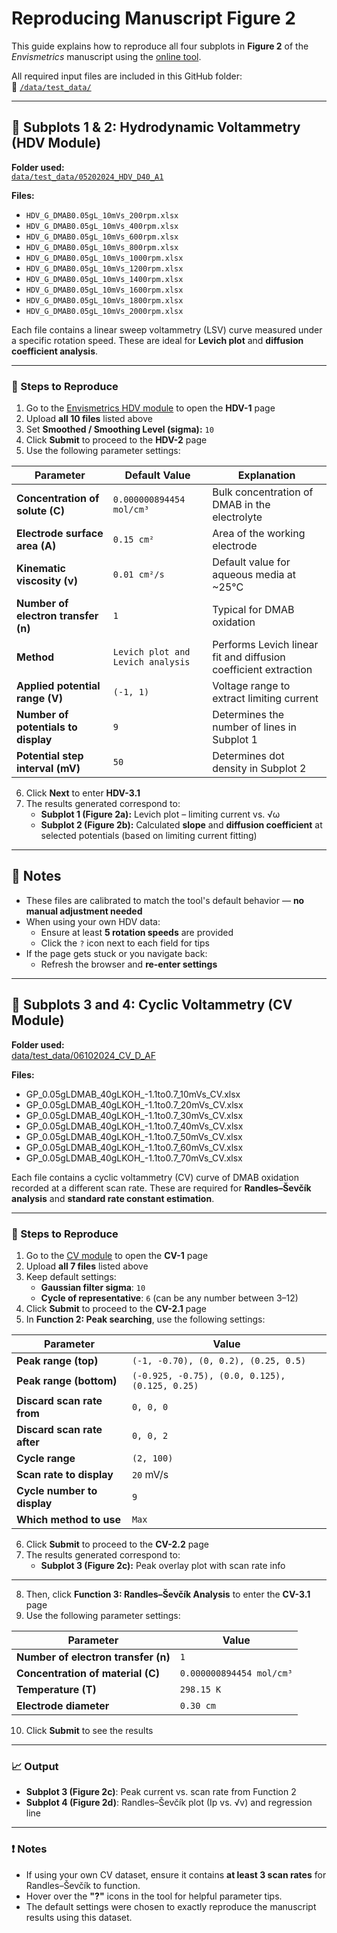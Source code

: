 # Reproducing Manuscript Figure 2

This guide explains how to reproduce all four subplots in **Figure 2** of the *Envismetrics* manuscript using the [online tool](https://envismetrics.streamlit.app/).

All required input files are included in this GitHub folder:  
🔗 [`/data/test_data/`](https://github.com/Woffee/Envismetrics/tree/main/data/test_data)

---
## 🧪 Subplots 1 & 2: Hydrodynamic Voltammetry (HDV Module)

**Folder used:**  
[`data/test_data/05202024_HDV_D40_A1`](https://github.com/Woffee/Envismetrics/tree/main/data/test_data/05202024_HDV_D40_A1)

**Files:**  
- `HDV_G_DMAB0.05gL_10mVs_200rpm.xlsx`  
- `HDV_G_DMAB0.05gL_10mVs_400rpm.xlsx`  
- `HDV_G_DMAB0.05gL_10mVs_600rpm.xlsx`  
- `HDV_G_DMAB0.05gL_10mVs_800rpm.xlsx`  
- `HDV_G_DMAB0.05gL_10mVs_1000rpm.xlsx`  
- `HDV_G_DMAB0.05gL_10mVs_1200rpm.xlsx`  
- `HDV_G_DMAB0.05gL_10mVs_1400rpm.xlsx`  
- `HDV_G_DMAB0.05gL_10mVs_1600rpm.xlsx`  
- `HDV_G_DMAB0.05gL_10mVs_1800rpm.xlsx`  
- `HDV_G_DMAB0.05gL_10mVs_2000rpm.xlsx`

Each file contains a linear sweep voltammetry (LSV) curve measured under a specific rotation speed. These are ideal for **Levich plot** and **diffusion coefficient analysis**.

---

### 🔧 Steps to Reproduce

1. Go to the [Envismetrics HDV module](http://34.162.1.1:8080/hyd_elec) to open the **HDV-1** page  
2. Upload **all 10 files** listed above  
3. Set **Smoothed / Smoothing Level (sigma):** `10`  
4. Click **Submit** to proceed to the **HDV-2** page  
5. Use the following parameter settings:

| Parameter                           | Default Value                     | Explanation                                                                              |
|-------------------------------------|-----------------------------------|------------------------------------------------------------------------------------------|
| **Concentration of solute (C)**     | `0.000000894454 mol/cm³`          | Bulk concentration of DMAB in the electrolyte                                            |
| **Electrode surface area (A)**      | `0.15 cm²`                         | Area of the working electrode                                                            |
| **Kinematic viscosity (ν)**         | `0.01 cm²/s`                       | Default value for aqueous media at ~25°C                                                 |
| **Number of electron transfer (n)** | `1`                                | Typical for DMAB oxidation                                                               |
| **Method**                          | `Levich plot and Levich analysis` | Performs Levich linear fit and diffusion coefficient extraction                          |
| **Applied potential range (V)**     | `(-1, 1)`                          | Voltage range to extract limiting current                                                |
| **Number of potentials to display** | `9`                                | Determines the number of lines in Subplot 1                                              |
| **Potential step interval (mV)**    | `50`                               | Determines dot density in Subplot 2                                                      |

6. Click **Next** to enter **HDV-3.1**  
7. The results generated correspond to:
   - **Subplot 1 (Figure 2a):** Levich plot – limiting current vs. √ω  
   - **Subplot 2 (Figure 2b):** Calculated **slope** and **diffusion coefficient** at selected potentials (based on limiting current fitting)
---

## 📌 Notes

- These files are calibrated to match the tool's default behavior — **no manual adjustment needed**
- When using your own HDV data:
  - Ensure at least **5 rotation speeds** are provided
  - Click the `?` icon next to each field for tips
- If the page gets stuck or you navigate back:
  - Refresh the browser and **re-enter settings**

---
## 🧪 Subplots 3 and 4: Cyclic Voltammetry (CV Module)

**Folder used:**  
[data/test_data/06102024_CV_D_AF](https://github.com/Woffee/Envismetrics/tree/main/data/test_data/06102024_CV_D_AF)

**Files:**  
- GP_0.05gLDMAB_40gLKOH_-1.1to0.7_10mVs_CV.xlsx  
- GP_0.05gLDMAB_40gLKOH_-1.1to0.7_20mVs_CV.xlsx  
- GP_0.05gLDMAB_40gLKOH_-1.1to0.7_30mVs_CV.xlsx  
- GP_0.05gLDMAB_40gLKOH_-1.1to0.7_40mVs_CV.xlsx  
- GP_0.05gLDMAB_40gLKOH_-1.1to0.7_50mVs_CV.xlsx  
- GP_0.05gLDMAB_40gLKOH_-1.1to0.7_60mVs_CV.xlsx  
- GP_0.05gLDMAB_40gLKOH_-1.1to0.7_70mVs_CV.xlsx

Each file contains a cyclic voltammetry (CV) curve of DMAB oxidation recorded at a different scan rate. These are required for **Randles–Ševčík analysis** and **standard rate constant estimation**.

---

### 🔧 Steps to Reproduce

1. Go to the [CV module](http://34.162.1.1:8080/cv) to open the **CV-1** page  
2. Upload **all 7 files** listed above  
3. Keep default settings:  
   - **Gaussian filter sigma**: `10`  
   - **Cycle of representative**: `6` (can be any number between 3–12)  
4. Click **Submit** to proceed to the **CV-2.1** page  
5. In **Function 2: Peak searching**, use the following settings:

| Parameter                      | Value                                                                 |
|-------------------------------|-----------------------------------------------------------------------|
| **Peak range (top)**          | `(-1, -0.70), (0, 0.2), (0.25, 0.5)`                                  |
| **Peak range (bottom)**       | `(-0.925, -0.75), (0.0, 0.125), (0.125, 0.25)`                         |
| **Discard scan rate from**    | `0, 0, 0`                                                             |
| **Discard scan rate after**   | `0, 0, 2`                                                             |
| **Cycle range**               | `(2, 100)`                                                            |
| **Scan rate to display**      | `20` mV/s                                                             |
| **Cycle number to display**   | `9`                                                                   |
| **Which method to use**       | `Max`                                                                 |

6. Click **Submit** to proceed to the **CV-2.2** page  
7. The results generated correspond to:
   - **Subplot 3 (Figure 2c):** Peak overlay plot with scan rate info
---

8. Then, click **Function 3: Randles–Ševčík Analysis** to enter the **CV-3.1** page  
9. Use the following parameter settings:

| Parameter                                          | Value                        |
|---------------------------------------------------|------------------------------|
| **Number of electron transfer (n)**               | `1`                          |
| **Concentration of material (C)**                 | `0.000000894454 mol/cm³`     |
| **Temperature (T)**                               | `298.15 K`                   |
| **Electrode diameter**                            | `0.30 cm`                    |

10. Click **Submit** to see the results  

---

### 📈 Output

- **Subplot 3 (Figure 2c)**: Peak current vs. scan rate from Function 2  
- **Subplot 4 (Figure 2d)**: Randles–Ševčík plot (Ip vs. √v) and regression line

---

### ❗ Notes

- If using your own CV dataset, ensure it contains **at least 3 scan rates** for Randles–Ševčík to function.
- Hover over the **"?"** icons in the tool for helpful parameter tips.
- The default settings were chosen to exactly reproduce the manuscript results using this dataset.
